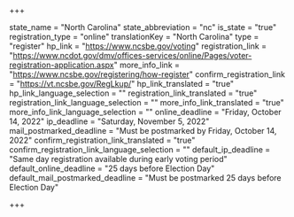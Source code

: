 +++

state_name = "North Carolina"
state_abbreviation = "nc"
is_state = "true"
registration_type = "online"
translationKey = "North Carolina"
type = "register"
hp_link = "https://www.ncsbe.gov/voting"
registration_link = "https://www.ncdot.gov/dmv/offices-services/online/Pages/voter-registration-application.aspx"
more_info_link = "https://www.ncsbe.gov/registering/how-register"
confirm_registration_link = "https://vt.ncsbe.gov/RegLkup/"
hp_link_translated = "true"
hp_link_language_selection = ""
registration_link_translated = "true"
registration_link_language_selection = ""
more_info_link_translated = "true"
more_info_link_language_selection = ""
online_deadline = "Friday, October 14, 2022"
ip_deadline = "Saturday, November 5, 2022"
mail_postmarked_deadline = "Must be postmarked by Friday, October 14, 2022"
confirm_registration_link_translated = "true"
confirm_registration_link_language_selection = ""
default_ip_deadline = "Same day registration available during early voting period"
default_online_deadline = "25 days before Election Day"
default_mail_postmarked_deadline = "Must be postmarked 25 days before Election Day"

+++